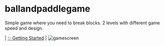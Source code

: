 # ballandpaddlegame
Simple game where you need to break blocks. 2 levels with different game speed and design.

| [:sparkles: Getting Started](https://simmer.io/@bladerunner40k/~39744529-2989-ea7d-1761-b991af770ca7) |
![gamescreen](https://user-images.githubusercontent.com/45365067/78705841-c5067e80-7916-11ea-8c21-cb6135dad17f.png)
